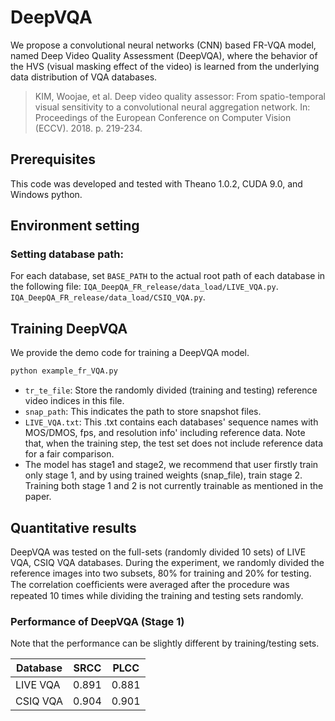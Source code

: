 # DeepVQA
We propose a convolutional neural networks (CNN) based FR-VQA model, named Deep Video Quality Assessment (DeepVQA), 
where the behavior of the HVS (visual masking effect of the video) is learned from the underlying data distribution of VQA databases.

> KIM, Woojae, et al. Deep video quality assessor: From spatio-temporal visual sensitivity to a convolutional neural aggregation network. In: Proceedings of the European Conference on Computer Vision (ECCV). 2018. p. 219-234.

## Prerequisites
This code was developed and tested with Theano 1.0.2, CUDA 9.0, and Windows python.

## Environment setting
### Setting database path:
For each database, set `BASE_PATH` to the actual root path of each database in the following file:
`IQA_DeepQA_FR_release/data_load/LIVE_VQA.py`.
`IQA_DeepQA_FR_release/data_load/CSIQ_VQA.py`.

## Training DeepVQA
We provide the demo code for training a DeepVQA model.
```bash
python example_fr_VQA.py
```

- `tr_te_file`: Store the randomly divided (training and testing) reference video indices in this file.
- `snap_path`: This indicates the path to store snapshot files.
- `LIVE_VQA.txt`: This .txt contains each databases' sequence names with MOS/DMOS, fps, and resolution info' including reference data. Note that, when the training step, the test set does not include reference data for a fair comparison.
- The model has stage1 and stage2, we recommend that user firstly train only stage 1, and by using trained weights (snap_file), train stage 2. Training both stage 1 and 2 is not currently trainable as mentioned in the paper.

## Quantitative results
DeepVQA was tested on the full-sets (randomly divided 10 sets) of LIVE VQA, CSIQ VQA databases. During the experiment, we randomly divided the reference images into two subsets, 80% for training and 20% for testing. The correlation coefﬁcients were averaged after the procedure was repeated 10 times while dividing the training and testing sets randomly.

### Performance of DeepVQA (Stage 1)
Note that the performance can be slightly different by training/testing sets.

|Database |SRCC  |PLCC  |
|---------|:----:|:----:|
|LIVE VQA |0.891 | 0.881|
|CSIQ VQA |0.904 | 0.901|
